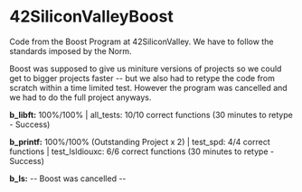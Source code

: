 # 42SiliconValleyBoost
Code from the Boost Program at 42SiliconValley. We have to follow the standards imposed by the Norm.

Boost was supposed to give us miniture versions of projects so we could get to bigger projects faster -- but we also had to retype the code from scratch within a time limited test. However the program was cancelled and we had to do the full project anyways.

**b_libft:** 100%/100% | all_tests: 10/10 correct functions  (30 minutes to retype - Success)

**b_printf:** 100%/100% (Outstanding Project x 2) | test_spd: 4/4 correct functions | test_lsldiouxc: 6/6 correct functions (30 minutes to retype - Success)

**b_ls:** -- Boost was cancelled --
